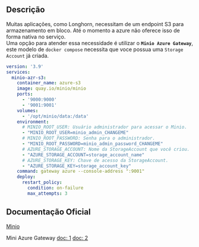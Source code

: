## Descrição
Muitas aplicações, como Longhorn, necessitam de um endpoint S3 para armazenamento em bloco. Até o momento a azure não oferece isso de forma nativa no serviço.  
Uma opção para atender essa necessidade é utilizar o **`Minio Azure Gateway`**, este modelo de `docker compose` necessita que voce possua uma `Storage Account` já criada.

```yaml
version: '3.9'
services:
  minio-azr-s3:
    container_name: azure-s3
    image: quay.io/minio/minio
    ports:
      - '9000:9000'
      - '9001:9001'
    volumes:
      - '/opt/minio/data:/data'
    environment:
      # MINIO_ROOT_USER: Usuário administrador para acessar o Minio. 
      - "MINIO_ROOT_USER=minio_admin_CHANGEME"
      # MINIO_ROOT_PASSWORD: Senha para o administrador.
      - "MINIO_ROOT_PASSWORD=minio_admin_password_CHANGEME"
      # AZURE_STORAGE_ACCOUNT: Nome da StorageAccount que você criou.
      - "AZURE_STORAGE_ACCOUNT=storage_account_name"
      # AZURE_STORAGE_KEY: Chave de acesso da StorageAccount.
      - "AZURE_STORAGE_KEY=storage_account_key" 
    command: gateway azure --console-address ":9001"
    deploy:
      restart_policy:
        condition: on-failure
        max_attempts: 3
```

## Documentação Oficial

[Minio](https://docs.min.io/minio/baremetal/introduction/minio-overview.html)  

Mini Azure Gateway [doc: 1](https://docs.min.io/docs/minio-gateway-for-azure.html) [doc: 2](https://docs.min.io/minio/baremetal/reference/minio-server/minio-gateway.html)